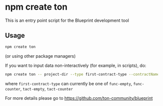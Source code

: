 # npm create ton

This is an entry point script for the Blueprint development tool

## Usage

```bash
npm create ton
```

(or using other package managers)

If you want to input data non-interactively (for example, in scripts), do:

```bash
npm create ton -- project-dir --type first-contract-type --contractName FirstContractName
```
where `first-contract-type` can currently be one of `func-empty`, `func-counter`, `tact-empty`, `tact-counter`

For more details please go to https://github.com/ton-community/blueprint
